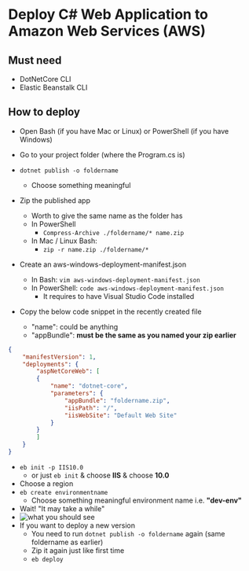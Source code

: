 # Deploy C# Web Application to Amazon Web Services (AWS)


Must need
--------------
- DotNetCore CLI
- Elastic Beanstalk CLI

How to deploy 
----------------

 - Open Bash (if you have Mac or Linux) or PowerShell (if you have Windows)
 - Go to your project folder (where the Program.cs is)
 - `dotnet publish -o foldername`
    - Choose something meaningful
 - Zip the published app
    - Worth to give the same name as the folder has
    - In PowerShell
	    - `Compress-Archive ./foldername/* name.zip`
    - In Mac / Linux Bash:
	    - `zip -r name.zip ./foldername/*`

 - Create an aws-windows-deployment-manifest.json
    - In Bash: `vim aws-windows-deployment-manifest.json`
    - In PowerShell: `code aws-windows-deployment-manifest.json`
        - It requires to have Visual Studio Code installed
- Copy the below code snippet in the recently created file
    - "name": could be anything
    - "appBundle": <strong>must be the same as you named your zip earlier</strong>

```json
{
    "manifestVersion": 1,
    "deployments": {
        "aspNetCoreWeb": [
        {
            "name": "dotnet-core",
            "parameters": {
                "appBundle": "foldername.zip",
                "iisPath": "/",
                "iisWebSite": "Default Web Site"
            }
        }
        ]
    }
}
```

 - `eb init -p IIS10.0`
     - or just `eb init` & choose <strong>IIS</strong> & choose <strong>10.0</strong>
 - Choose a region
 - `eb create environmentname`
    - Choose something meaningful environment name i.e. <strong>"dev-env"</strong>
 - Wait! "It may take a while"
 - ![what you should see](https://lh3.googleusercontent.com/-yF8RZGHFQDQ/WiUlhjMQWMI/AAAAAAAAFLE/V5502hH5JgEDnJbMc459y5BIwXAITIVEwCLcBGAs/s0/successfull_deploy.PNG "successfull_deploy.PNG")
 - If you want to deploy a new version
    - You need to run `dotnet publish -o foldername` again (same foldername as earlier)
    - Zip it again just like first time
    - `eb deploy`
